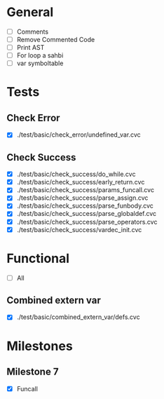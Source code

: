 # General
- [ ] Comments
- [ ] Remove Commented Code
- [ ] Print AST
- [ ] For loop a sahbi
- [ ] var symboltable

# Tests
## Check Error
- [x] ./test/basic/check_error/undefined_var.cvc

## Check Success
- [x] ./test/basic/check_success/do_while.cvc
- [x] ./test/basic/check_success/early_return.cvc
- [x] ./test/basic/check_success/params_funcall.cvc
- [x] ./test/basic/check_success/parse_assign.cvc
- [x] ./test/basic/check_success/parse_funbody.cvc
- [x] ./test/basic/check_success/parse_globaldef.cvc
- [x] ./test/basic/check_success/parse_operators.cvc
- [x] ./test/basic/check_success/vardec_init.cvc

# Functional
- [ ] All

## Combined extern var
- [x] ./test/basic/combined_extern_var/defs.cvc 

# Milestones
## Milestone 7
- [x] Funcall